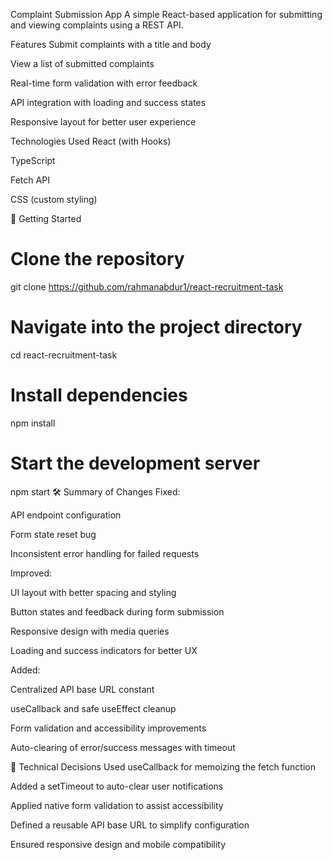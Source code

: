 Complaint Submission App
A simple React-based application for submitting and viewing complaints using a REST API.

Features
Submit complaints with a title and body

View a list of submitted complaints

Real-time form validation with error feedback

API integration with loading and success states

Responsive layout for better user experience

Technologies Used
React (with Hooks)

TypeScript

Fetch API

CSS (custom styling)

🚀 Getting Started

# Clone the repository
git clone https://github.com/rahmanabdur1/react-recruitment-task

# Navigate into the project directory
cd react-recruitment-task

# Install dependencies
npm install

# Start the development server
npm start
🛠️ Summary of Changes
Fixed:

API endpoint configuration

Form state reset bug

Inconsistent error handling for failed requests

Improved:

UI layout with better spacing and styling

Button states and feedback during form submission

Responsive design with media queries

Loading and success indicators for better UX

Added:

Centralized API base URL constant

useCallback and safe useEffect cleanup

Form validation and accessibility improvements

Auto-clearing of error/success messages with timeout

📌 Technical Decisions
Used useCallback for memoizing the fetch function

Added a setTimeout to auto-clear user notifications

Applied native form validation to assist accessibility

Defined a reusable API base URL to simplify configuration

Ensured responsive design and mobile compatibility

